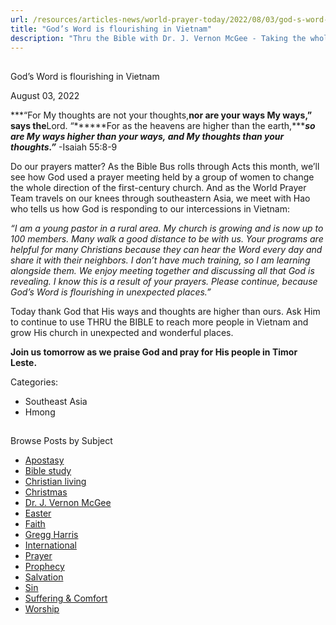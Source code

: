 ```yaml
---
url: /resources/articles-news/world-prayer-today/2022/08/03/god-s-word-is-flourishing-in-vietnam
title: "God’s Word is flourishing in Vietnam"
description: "Thru the Bible with Dr. J. Vernon McGee - Taking the whole Word to the whole world"
---
```







## 
 God’s Word is flourishing in Vietnam


August 03, 2022
![]()




***“For My thoughts are not your thoughts,******nor are your ways My ways,” says the******Lord. “******For as the heavens are higher than the earth,******so are My ways higher than your ways, and My thoughts than your thoughts.”*** -Isaiah 55:8-9 

Do our prayers matter? As the Bible Bus rolls through Acts this month, we’ll see how God used a prayer meeting held by a group of women to change the whole direction of the first-century church. And as the World Prayer Team travels on our knees through southeastern Asia, we meet with Hao who tells us how God is responding to our intercessions in Vietnam: 

*“I am a young pastor in a rural area. My church is growing and is now up to 100 members. Many walk a good distance to be with us. Your programs are helpful for many Christians because they can hear the Word every day and share it with their neighbors. I don’t have much training, so I am learning alongside them. We enjoy meeting together and discussing all that God is revealing. I know this is a result of your prayers. Please continue, because God’s Word is flourishing in unexpected places.”*

Today thank God that His ways and thoughts are higher than ours. Ask Him to continue to use THRU the BIBLE to reach more people in Vietnam and grow His church in unexpected and wonderful places. 

**Join us tomorrow as we praise God and pray for His people in Timor Leste.**



Categories: 


* Southeast Asia
* Hmong









## 
 Browse Posts by Subject


* [Apostasy](/resources/articles-news/-in-tags/tags/Apostasy)
* [Bible study](/resources/articles-news/-in-tags/tags/Bible-study)
* [Christian living](/resources/articles-news/-in-tags/tags/Christian-living)
* [Christmas](/resources/articles-news/-in-tags/tags/Christmas)
* [Dr. J. Vernon McGee](/resources/articles-news/-in-tags/tags/Dr-J-Vernon-McGee)
* [Easter](/resources/articles-news/-in-tags/tags/easter)
* [Faith](/resources/articles-news/-in-tags/tags/Faith)
* [Gregg Harris](/resources/articles-news/-in-tags/tags/Gregg-Harris)
* [International](/resources/articles-news/-in-tags/tags/International)
* [Prayer](/resources/articles-news/-in-tags/tags/prayer)
* [Prophecy](/resources/articles-news/-in-tags/tags/Prophecy)
* [Salvation](/resources/articles-news/-in-tags/tags/Salvation)
* [Sin](/resources/articles-news/-in-tags/tags/sin)
* [Suffering & Comfort](/resources/articles-news/-in-tags/tags/Suffering-Comfort)
* [Worship](/resources/articles-news/-in-tags/tags/worship)






